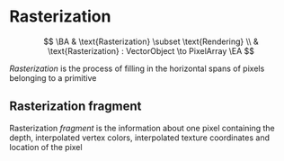 # Rasterization

$$
\BA
	& \text{Rasterization} \subset \text{Rendering} \\
	& \text{Rasterization} : VectorObject \to PixelArray
\EA
$$

*Rasterization* is the process of filling in the horizontal spans of pixels belonging to a primitive

## Rasterization fragment

Rasterization *fragment* is the information about one pixel containing the depth, interpolated vertex colors, interpolated texture coordinates and location of the pixel

